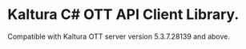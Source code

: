 # Kaltura C# OTT API Client Library.
Compatible with Kaltura OTT server version 5.3.7.28139 and above.

